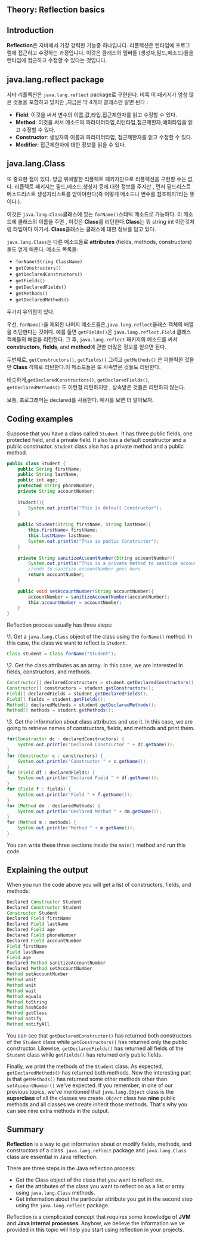 ## Theory: Reflection basics



## Introduction

**Reflection**은 자바에서 가장 강력한 기능중 하나입니다. 리플렉션은 런타임에 프로그램에 접근하고 수정하는 과정입니다. 이것은 클래스와 멤버들 (생성자,필드,메소드)들을 런타임에 접근하고 수정할 수 있다는 것입니다.



## java.lang.reflect package

자바 리플렉션은 `java.lang.reflect` package로 구현한다. 비록 이 패키지가 엄청 많은 것들을 포함하고 있지만 ,지금은 딱 4개의 클래스만 알면 된다 : 

- **Field**: 이것을 써서 변수의 이름,값,타입,접근제한자를 읽고 수정할 수 있다.
- **Method**: 이것을 써서 메소드의 파라미터타입,리턴타입,접근제한자,예외타입을 읽고 수정할 수 있다.
- **Constructor**: 생성자의 이름과 파라미터타입, 접근제한자를 읽고 수정할 수 있다.
- **Modifier**: 접근제한자에 대한 정보를 읽을 수 있다.

## java.lang.Class

또 중요한 점이 있다. 방금 위에말한 리플렉트 패키지만으로 리플렉션을 구현할 수는 없다. 리플렉트 패키지는 필드,메소드,생성자 등에 대한 정보를 주지만 , 먼저 필드리스트 메소드리스트 생성자리스트를 받아야한다(즉 어떻게 메소드나 변수를 참조하지?라는 뜻이다.).

이것은 `java.lang.Class`클래스에 있는 `forName()`스태틱 메소드로 가능하다. 이 메소드에 클래스의 이름을 주면 , 이것은 **Class**를 리턴한다.**Class**는 뭐 string int 이런것처럼 타입이다 여기서. **Class**클래스는 클래스에 대한 정보를 담고 있다.

`java.lang.Class`는 다른 메소드들로 **attributes** (fields, methods, constructors)들도 얻게 해준다. 메소드 목록들:

- `forName(String ClassName)`
- `getConstructors()`
- `getDeclaredConstructors()`
- `getFields()`
- `getDeclaredFields()`
- `getMethods()`
- `getDeclaredMethods()`

두가지 유의점이 있다.

우선,  `forName()`을 제외한 나머지 메소드들은,`java.lang.reflect`클래스 객체의 배열을 리턴한다는 것이다. 예를 들면  `getFields()`은 `java.lang.reflect.Field` 클래스 객체들의 배열을 리턴한다. 그 후, `java.lang.reflect` 패키지의 메소드를 써서  **constructors**, **fields**, and **method**에 관한 더많은 정보를 얻으면 된다.

두번째로, `getConstructors()`, `getFields()` 그리고 `getMethods()` 은 퍼블릭한 것들만 **Class** 객체로 리턴한다.이 메소드들은 또 사속받은 것들도 리턴한다.

비슷하게,`getDeclaredConstructors()`, `getDeclaredFields()`, `getDeclaredMethods()` 도 이런걸 리턴하지만 , 상속받은 것들은 리턴하지 않는다.

보통,  프로그래머는 declared를 사용한다. 예시를 보면 더 알아보자.

## Coding examples

Suppose that you have a class called `Student`. It has three public fields, one protected field, and a private field. It also has a default constructor and a public constructor. `Student` class also has a private method and a public method.

```java
public class Student {
    public String firstName;
    public String lastName;
    public int age;
    protected String phoneNumber;
    private String accountNumber;
    
    Student(){
        System.out.println("This is default Constructor");
    }
    
    public Student(String firstName, String lastName){
        this.firstName= firstName;
        this.lastName= lastName;
        System.out.println("This is public Constructor");
    }
    
    private String sanitizeAccountNumber(String accountNumber){
        System.out.println("This is a private method to sanitize account number");
        //code to sanitize accountNumber goes here. 
        return accountNumber;
    }
    
    public void setAccountNumber(String accountNumber){
        accountNumber = sanitizeAccountNumber(accountNumber);
        this.accountNumber = accountNumber;
    }
}
```

Reflection process usually has three steps:

\1. Get a `java.lang.Class` object of the class using the `forName()` method. In this case, the class we want to reflect is `Student`.

```java
Class student = Class.forName("Student");
```

\2. Get the class attributes as an array. In this case, we are interested in fields, constructors, and methods.

```java
Constructor[] declaredConstructors = student.getDeclaredConstructors();
Constructor[] constructors = student.getConstructors();
Field[] declaredFields = student.getDeclaredFields();
Field[] fields = student.getFields();
Method[] declaredMethods = student.getDeclaredMethods();
Method[] methods = student.getMethods();
```

\3. Get the information about class attributes and use it. In this case, we are going to retrieve names of constructors, fields, and methods and print them.

```java
for(Constructor dc : declaredConstructors) {
    System.out.println("Declared Constructor " + dc.getName());
}
for (Constructor c : constructors) {
    System.out.println("Constructor " + c.getName());
}
for (Field df : declaredFields) {
    System.out.println("Declared Field " + df.getName());
}
for (Field f : fields) {
    System.out.println("Field " + f.getName());
}
for (Method dm : declaredMethods) {
    System.out.println("Declared Method " + dm.getName());
}
for (Method m : methods) {
    System.out.println("Method " + m.getName());
}
```

You can write these three sections inside the `main()` method and run this code.

## Explaining the output

When you run the code above you will get a list of constructors, fields, and methods:

```java
Declared Constructor Student
Declared Constructor Student
Constructor Student
Declared Field firstName
Declared Field lastName
Declared Field age
Declared Field phoneNumber
Declared Field accountNumber
Field firstName
Field lastName
Field age
Declared Method sanitizeAccountNumber
Declared Method setAccountNumber
Method setAccountNumber
Method wait
Method wait
Method wait
Method equals
Method toString
Method hashCode
Method getClass
Method notify
Method notifyAll
```

You can see that `getDeclaredConstructor()` has returned both constructors of the `Student` class while `getConstructors()` has returned only the public constructor. Likewise, `getDeclaredFields()` has returned all fields of the `Student` class while `getFields()` has returned only public fields.

Finally, we print the methods of the `Student` class. As expected, `getDeclaredMethods()` has returned both methods. Now the interesting part is that `getMethods()` has returned some other methods other than `setAccountNumber()` we've expected. If you remember, in one of our previous topics, we've mentioned that `java.lang.Object` class is the **superclass** of all the classes we create. `Object` class has **nine** public methods and all classes we create inherit those methods. That's why you can see nine extra methods in the output.

## **Summary**

**Reflection** is a way to get information about or modify fields, methods, and constructors of a class. `java.lang.reflect` package and `java.lang.Class` class are essential in Java reflection.

There are three steps in the Java reflection process:

- Get the Class object of the class that you want to reflect on.
- Get the attributes of the class you want to reflect on as a list or array using `java.lang.Class` methods.
- Get information about the particular attribute you got in the second step using the `java.lang.reflect` package.

Reflection is a complicated concept that requires some knowledge of **JVM** and **Java internal processes**. Anyhow, we believe the information we've provided in this topic will help you start using reflection in your projects.